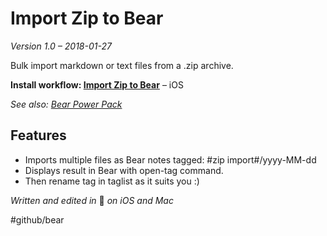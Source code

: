 # Import Zip to Bear
*Version 1.0 – 2018-01-27*

Bulk import markdown or text files from a .zip archive.

**Install workflow: [Import Zip to Bear](https://workflow.is/workflows/a5efe204384c4f4ab1869b7b1f50fead)** – iOS

*See also: [Bear Power Pack](https://github.com/rovest/Bear-Power-Pack/blob/master/README.md)*

## Features
- Imports multiple files as Bear notes tagged:
    #zip import#/yyyy-MM-dd
- Displays result in Bear with open-tag command.
- Then rename tag in taglist as it suits you :)

*Written and edited in* 🐻 *on iOS and Mac*

#github/bear